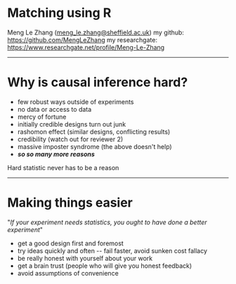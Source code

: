 
# Matching using R

Meng Le Zhang (meng_le.zhang@sheffield.ac.uk)
my github: https://github.com/MengLeZhang
my researchgate: https://www.researchgate.net/profile/Meng-Le-Zhang

---
# Why is causal inference hard?

- few robust ways outside of experiments
- no data or access to data
- mercy of fortune
- initially credible designs turn out junk
- rashomon effect (similar designs, conflicting results)
- credibility (watch out for reviewer 2)
- massive imposter syndrome (the above doesn't help)
- ___so so many more reasons___

Hard statistic never has to be a reason


---
# Making things easier

"_If your experiment needs statistics, you ought to have done a better experiment_"

- get a good design first and foremost
- try ideas quickly and often -- fail faster, avoid sunken cost fallacy
- be really honest with yourself about your work
- get a brain trust (people who will give you honest feedback)
- avoid assumptions of convenience
